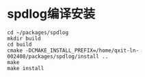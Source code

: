 # spdlog编译安装

```shell
cd ~/packages/spdlog
mkdir build
cd build
cmake -DCMAKE_INSTALL_PREFIX=/home/qxit-ln-002408/packages/spdlog/install ..
make
make install
```